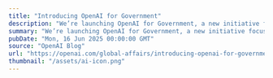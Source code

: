 ```yaml
---
title: "Introducing OpenAI for Government"
description: "We’re launching OpenAI for Government, a new initiative focused on bringing our most advanced AI tools to public servants across the United States. We're supporting the U.S. government's efforts in adopting best-in-class technology and deploying these tools in service of the public good."
summary: "We’re launching OpenAI for Government, a new initiative focused on bringing our most advanced AI tools to public servants across the United States. We're supporting the U.S. government's efforts in adopting best-in-class technology and deploying these tools in service of the public good."
pubDate: "Mon, 16 Jun 2025 00:00:00 GMT"
source: "OpenAI Blog"
url: "https://openai.com/global-affairs/introducing-openai-for-government"
thumbnail: "/assets/ai-icon.png"
---
```


